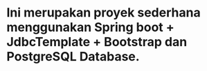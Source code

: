 # Ini merupakan proyek sederhana menggunakan Spring boot + JdbcTemplate + Bootstrap dan PostgreSQL Database.

